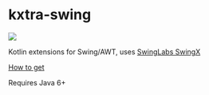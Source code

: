# kxtra-swing

[![](https://jitpack.io/v/org.kxtra/kxtra-swing.svg?style=flat-square)](https://jitpack.io/#org.kxtra/kxtra-swing)

Kotlin extensions for Swing/AWT, uses [SwingLabs SwingX](https://www.google.com/search?q=swinglabs+swingx)

[How to get](https://jitpack.io/#org.kxtra/kxtra-swing)

Requires Java 6+
